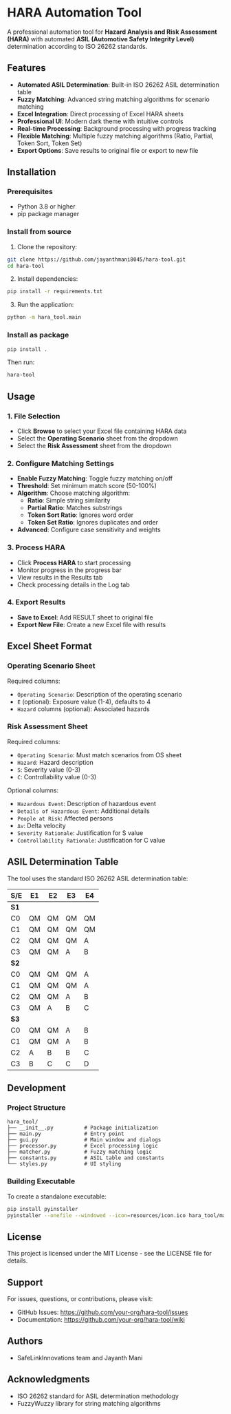 # HARA Automation Tool

A professional automation tool for **Hazard Analysis and Risk Assessment (HARA)** with automated **ASIL (Automotive Safety Integrity Level)** determination according to ISO 26262 standards.

## Features

- **Automated ASIL Determination**: Built-in ISO 26262 ASIL determination table
- **Fuzzy Matching**: Advanced string matching algorithms for scenario matching
- **Excel Integration**: Direct processing of Excel HARA sheets
- **Professional UI**: Modern dark theme with intuitive controls
- **Real-time Processing**: Background processing with progress tracking
- **Flexible Matching**: Multiple fuzzy matching algorithms (Ratio, Partial, Token Sort, Token Set)
- **Export Options**: Save results to original file or export to new file

## Installation

### Prerequisites
- Python 3.8 or higher
- pip package manager

### Install from source

1. Clone the repository:
```bash
git clone https://github.com/jayanthmani8045/hara-tool.git
cd hara-tool
```

2. Install dependencies:
```bash
pip install -r requirements.txt
```

3. Run the application:
```bash
python -m hara_tool.main
```

### Install as package

```bash
pip install .
```

Then run:
```bash
hara-tool
```

## Usage

### 1. File Selection
- Click **Browse** to select your Excel file containing HARA data
- Select the **Operating Scenario** sheet from the dropdown
- Select the **Risk Assessment** sheet from the dropdown

### 2. Configure Matching Settings
- **Enable Fuzzy Matching**: Toggle fuzzy matching on/off
- **Threshold**: Set minimum match score (50-100%)
- **Algorithm**: Choose matching algorithm:
  - **Ratio**: Simple string similarity
  - **Partial Ratio**: Matches substrings
  - **Token Sort Ratio**: Ignores word order
  - **Token Set Ratio**: Ignores duplicates and order
- **Advanced**: Configure case sensitivity and weights

### 3. Process HARA
- Click **Process HARA** to start processing
- Monitor progress in the progress bar
- View results in the Results tab
- Check processing details in the Log tab

### 4. Export Results
- **Save to Excel**: Add RESULT sheet to original file
- **Export New File**: Create a new Excel file with results

## Excel Sheet Format

### Operating Scenario Sheet
Required columns:
- `Operating Scenario`: Description of the operating scenario
- `E` (optional): Exposure value (1-4), defaults to 4
- `Hazard` columns (optional): Associated hazards

### Risk Assessment Sheet
Required columns:
- `Operating Scenario`: Must match scenarios from OS sheet
- `Hazard`: Hazard description
- `S`: Severity value (0-3)
- `C`: Controllability value (0-3)

Optional columns:
- `Hazardous Event`: Description of hazardous event
- `Details of Hazardous Event`: Additional details
- `People at Risk`: Affected persons
- `Δv`: Delta velocity
- `Severity Rationale`: Justification for S value
- `Controllability Rationale`: Justification for C value

## ASIL Determination Table

The tool uses the standard ISO 26262 ASIL determination table:

| S/E | E1 | E2 | E3 | E4 |
|-----|----|----|----|----|
| **S1** | | | | |
| C0 | QM | QM | QM | QM |
| C1 | QM | QM | QM | QM |
| C2 | QM | QM | QM | A |
| C3 | QM | QM | A | B |
| **S2** | | | | |
| C0 | QM | QM | QM | A |
| C1 | QM | QM | QM | A |
| C2 | QM | QM | A | B |
| C3 | QM | A | B | C |
| **S3** | | | | |
| C0 | QM | QM | A | B |
| C1 | QM | QM | A | B |
| C2 | A | B | B | C |
| C3 | B | C | C | D |

## Development

### Project Structure
```
hara_tool/
├── __init__.py          # Package initialization
├── main.py              # Entry point
├── gui.py               # Main window and dialogs
├── processor.py         # Excel processing logic
├── matcher.py           # Fuzzy matching logic
├── constants.py         # ASIL table and constants
└── styles.py            # UI styling
```

### Building Executable

To create a standalone executable:

```bash
pip install pyinstaller
pyinstaller --onefile --windowed --icon=resources/icon.ico hara_tool/main.py
```

## License

This project is licensed under the MIT License - see the LICENSE file for details.

## Support

For issues, questions, or contributions, please visit:
- GitHub Issues: https://github.com/your-org/hara-tool/issues
- Documentation: https://github.com/your-org/hara-tool/wiki

## Authors

- SafeLinkInnovations team and Jayanth Mani

## Acknowledgments

- ISO 26262 standard for ASIL determination methodology
- FuzzyWuzzy library for string matching algorithms
